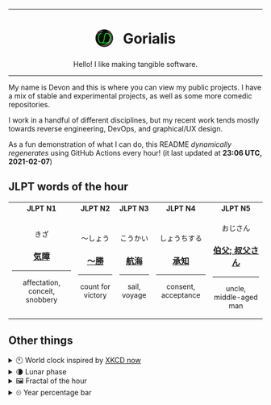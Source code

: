 ***

<h1 align="center">
<sub>
    <img src="readme/resources/avatar.png" height="36">
</sub>
&nbsp;
Gorialis
</h1>
<p align="center">
Hello! I like making tangible software.
</p>

***

My name is Devon and this is where you can view my public projects. I have a mix of stable and experimental projects, as well as some more comedic repositories.

I work in a handful of different disciplines, but my recent work tends mostly towards reverse engineering, DevOps, and graphical/UX design.

As a fun demonstration of what I can do, this README *dynamically regenerates* using GitHub Actions every hour! (it last updated at **23:06 UTC, 2021-02-07**)

<h2>JLPT words of the hour</h2>
<table>
    <tr>
        <th>JLPT N1</th>
        <th>JLPT N2</th>
        <th>JLPT N3</th>
        <th>JLPT N4</th>
        <th>JLPT N5</th>
    </tr>
    <tr>
        <td>
            <p align="center">きざ</p>
            <h3 align="center"><b><a href="https://jisho.org/search/%E6%B0%97%E9%9A%9C">気障</a></b></h3>
            <hr>
            <p align="center">affectation,<wbr> conceit,<wbr> snobbery</p>
        </td>
        <td>
            <p align="center">～しょう</p>
            <h3 align="center"><b><a href="https://jisho.org/search/%EF%BD%9E%E5%8B%9D">～勝</a></b></h3>
            <hr>
            <p align="center">count for victory</p>
        </td>
        <td>
            <p align="center">こうかい</p>
            <h3 align="center"><b><a href="https://jisho.org/search/%E8%88%AA%E6%B5%B7">航海</a></b></h3>
            <hr>
            <p align="center">sail,<wbr> voyage</p>
        </td>
        <td>
            <p align="center">しょうちする</p>
            <h3 align="center"><b><a href="https://jisho.org/search/%E6%89%BF%E7%9F%A5">承知</a></b></h3>
            <hr>
            <p align="center">consent,<wbr> acceptance</p>
        </td>
        <td>
            <p align="center">おじさん</p>
            <h3 align="center"><b><a href="https://jisho.org/search/%E4%BC%AF%E7%88%B6%3B%20%E5%8F%94%E7%88%B6%E3%81%95%E3%82%93">伯父; 叔父さん</a></b></h3>
            <hr>
            <p align="center">uncle,<wbr> middle-aged man</p>
        </td>
    </tr>
</table>

<h2>Other things</h2>
<details>
<summary>🕚  World clock inspired by <a href="https://xkcd.com/now">XKCD now</a></summary>

> <img src="generated/now.png" width="512">

</details>
<details>
<summary>🌘 Lunar phase</summary>

The moon is approximately 89.25% through its phase (Waning Crescent).

</details>
<details>
<summary>&#x1f5bc; Fractal of the hour</summary>

> <img src="generated/fractal.png" width="512">

</details>
<details>
<summary>&#x23f2; Year percentage bar</summary>
<pre><code>2021 [██▁▁▁▁▁▁▁▁▁▁▁▁▁▁▁▁▁▁] 10.40%</code></pre>
</details>
